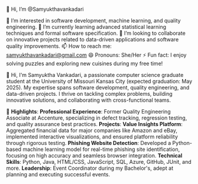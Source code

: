 👋 Hi, I’m @Samyukthavankadari

👀 I’m interested in software development, machine learning, and quality engineering.
🌱 I’m currently learning advanced statistical learning techniques and formal software specification.
💞️ I’m looking to collaborate on innovative projects related to data-driven applications and software quality improvements.
📫 How to reach me: samyukthavankadari@gmail.com
😄 Pronouns: She/Her
⚡ Fun fact: I enjoy solving puzzles and exploring new cuisines during my free time!

👋 Hi, I'm Samyuktha Vankadari, a passionate computer science graduate student at the University of Missouri Kansas City (expected graduation: May 2025). My expertise spans software development, quality engineering, and data-driven projects. I thrive on tackling complex problems, building innovative solutions, and collaborating with cross-functional teams.

🌟 **Highlights**:
**Professional Experience**: Former Quality Engineering Associate at Accenture, specializing in defect tracking, regression testing, and quality assurance best practices.
**Projects**:
**Value Insights Platform**: Aggregated financial data for major companies like Amazon and eBay, implemented interactive visualizations, and ensured platform reliability through rigorous testing.
**Phishing Website Detection**: Developed a Python-based machine learning model for real-time phishing site identification, focusing on high accuracy and seamless browser integration.
**Technical Skills**: Python, Java, HTML/CSS, JavaScript, SQL, Azure, GitHub, JUnit, and more.
**Leadership**: Event Coordinator during my Bachelor's, adept at planning and executing successful events.
